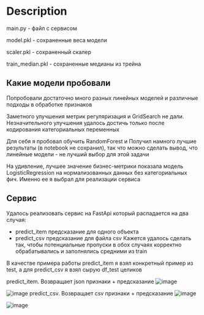 # Description
main.py - файл с сервисом

model.pkl - сохраненные веса модели

scaler.pkl - сохраненный скалер

train_median.pkl - сохраненные медианы из трейна

## Какие модели пробовали
Попробовали достаточно много разных линейных моделей и различные подходы в обработке признаков

Заметного улучшения метрик регуляризация и GridSearch не дали. Незначительного улучшения удалось достичь только после кодирования категориальных переменных

Для себя я пробовал обучить RandomForest и Получил намного лучшие результаты (в notebook не сохранил), так что можно сделать вывод, что линейные модели - не лучший выбор для этой задачи

На удивление, лучшее значение бизнес-метрики показала модель LogisticRegression на нормализованных данных без категориальных фич. Именно ее я выбрал для реализации сервиса

## Сервис
Удалось реализовать сервис на FastApi который распадается на два случая:
- predict_item предсказание для одного объекта
- predict_csv предсказание для файла csv
Кажется удалось сделать так, чтобы потенциальные пропуски в обох случаях корректно обрабатывались и заполнялись средними из train

В качестве примера работы predict_item я взял конкретный пример из test, а для predict_csv я взял сырую df_test целиков

predict_item. Возвращает json признаки + предсказание
![image](https://github.com/user-attachments/assets/b3963870-968d-45ea-b7e0-4677b1296edf)

![image](https://github.com/user-attachments/assets/3a3287d6-da9d-4ede-8e77-3f41347a2e94)
predict_csv. Возвращает csv признаки + предсказание
![image](https://github.com/user-attachments/assets/24610a5a-6971-49a8-bbe5-004b0f04d2d3)

![image](https://github.com/user-attachments/assets/39cad9c7-aa70-4134-b4bb-c6a3144390f0)


